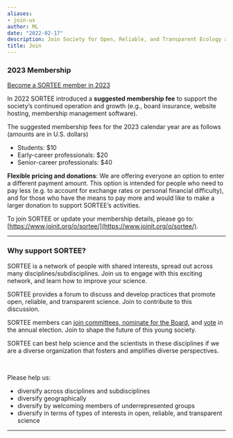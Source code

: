 ```yaml
---
aliases:
- join-us
author: ML
date: "2022-02-17"
description: Join Society for Open, Reliable, and Transparent Ecology and Evolutionary biology (SORTEE)
title: Join
---
```


### 2023 Membership   

[Become a SORTEE member in 2023](https://www.joinit.org/o/sortee/)

In 2022 SORTEE introduced a **suggested membership fee** to support the society’s continued operation and growth (e.g., board insurance, website hosting, membership management software).

The suggested membership fees for the 2023 calendar year are as follows (amounts are in U.S. dollars)    

*	Students: $10    
*	Early-career professionals: $20    
*	Senior-career professionals: $40    

**Flexible pricing and donations**: We are offering everyone an option to enter a different payment amount. This option is intended for people who need to pay less (e.g. to account for exchange rates or personal financial difficulty), and for those who have the means to pay more and would like to make a larger donation to support SORTEE’s activities. 

To join SORTEE or update your membership details, please go to: [https://www.joinit.org/o/sortee/](https://www.joinit.org/o/sortee/).

----

### Why support SORTEE?  

SORTEE is a network of people with shared interests, spread out across many disciplines/subdisciplines. Join us to engage with this exciting network, and learn how to improve your science.       

SORTEE provides a forum to discuss and develop practices that promote open, reliable, and transparent science. Join to contribute to this discussion.   

SORTEE members can [join committees, nominate for the Board](https://www.sortee.org/people/), and [vote](https://www.sortee.org/bylaws/) in the annual election. Join to shape the future of this young society. 

SORTEE can best help science and the scientists in these disciplines if we are a diverse organization that fosters and amplifies diverse perspectives.

&nbsp;

Please help us:   

* diversify across disciplines and subdisciplines   
* diversify geographically  
* diversify by welcoming members of underrepresented groups   
* diversify in terms of types of interests in open, reliable, and transparent science   

----
